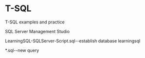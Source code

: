 # T-SQL
T-SQL examples and practice

SQL Server Management Studio 

LearningSQL-SQLServer-Script.sql--establish database learningsql

*.sql--new query



